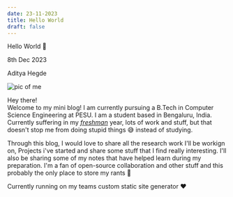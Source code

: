 ```yaml
---
date: 23-11-2023
title: Hello World
draft: false
---
```


Hello World 🌊

8th Dec 2023

Aditya Hegde

![pic of me](https://i.imgur.com/ppTDKQv.jpg)

Hey there!  
Welcome to my mini blog! I am currently pursuing a B.Tech in Computer Science Engineering at PESU. I am a student based in Bengaluru, India. Currently suffering in my [_freshman_](https://www.urbandictionary.com/define.php?term=College%20Freshman) year, lots of work and stuff, but that doesn't stop me from doing stupid things 😅 instead of studying.

Through this blog, I would love to share all the research work I'll be workign on, Projects i've started and share some stuff that I find really interesting. I'll also be sharing some of my notes that have helped learn during my preparation. I'm a fan of open-source collaboration and other stuff and this probably the only place to store my rants 🥳

Currently running on my teams custom static site generator ❤️
